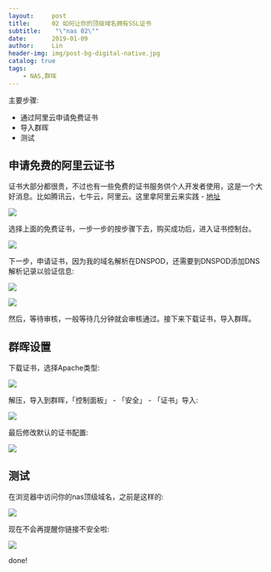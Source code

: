 ```yaml
---
layout:     post
title:      02 如何让你的顶级域名拥有SSL证书
subtitle:    "\"nas 02\""
date:       2019-01-09
author:     Lin
header-img: img/post-bg-digital-native.jpg
catalog: true
tags:
    - NAS,群晖
---
```


主要步骤:

* 通过阿里云申请免费证书
* 导入群晖
* 测试

## 申请免费的阿里云证书

证书大部分都很贵，不过也有一些免费的证书服务供个人开发者使用，这是一个大好消息。比如腾讯云，七牛云，阿里云。这里拿阿里云来实践 - [地址](https://common-buy.aliyun.com/?spm=5176.2020520163.cas.1.2arDtO&commodityCode=cas#/buy)

![](https://ws4.sinaimg.cn/large/006tKfTcly1g09gunqj67j31wg0tu11j.jpg)

选择上面的免费证书，一步一步的按步骤下去，购买成功后，进入证书控制台。

![](https://ws4.sinaimg.cn/large/006tKfTcly1g09gvj2rikj31e60h0tbf.jpg)

下一步，申请证书，因为我的域名解析在DNSPOD，还需要到DNSPOD添加DNS解析记录以验证信息:

![](https://ws3.sinaimg.cn/large/006tKfTcly1g09gvz8i2cj31ku0u0dm1.jpg)

![](https://ws2.sinaimg.cn/large/006tKfTcly1g09gwg659hj317y0a0q53.jpg)

然后，等待审核，一般等待几分钟就会审核通过。接下来下载证书，导入群晖。

## 群晖设置

下载证书，选择Apache类型:

![](media/15467420459099/15467455205345.jpg)

解压，导入到群晖，「控制面板」 - 「安全」 - 「证书」导入:

![](https://ws3.sinaimg.cn/large/006tKfTcly1g09gwzzjhej31ei0dudih.jpg)



最后修改默认的证书配置:

![](https://ws1.sinaimg.cn/large/006tKfTcly1g09gxbh3jxj30yi0n4mzo.jpg)

## 测试

在浏览器中访问你的nas顶级域名，之前是这样的:

![](https://ws1.sinaimg.cn/large/006tKfTcly1g09gxp78e2j30ig02k3ys.jpg)

现在不会再提醒你链接不安全啦:

![](https://ws1.sinaimg.cn/large/006tKfTcly1g09gy24vumj315a0qy452.jpg)

done!

